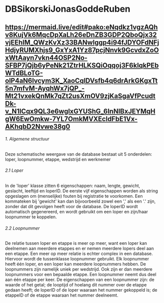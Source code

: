 # DBSikorskiJonasGoddeRuben
## https://mermaid.live/edit#pako:eNqdkz1vgzAQhv8KujVk6MqcDpXaLh26eDnZB3GDP2QboQjx32vjEEhIM_QWzKvXz33BANwIggp4i94fJDYOFdNFjHdjyRUMXhjs9_GxYxA1Yz87pcjNnvk9GcvdxZoOxWtAayn7vkn44OSP2No-SFBP7jQjb6yPeNk21ZtrHLKSQiOqqoj3F6klqkPEbWTdBLoTG-olP4aN6lvcym3K_XaoCqlDVsfb4q6drArkGKgxTt5n7mfvM-AyqhWx7jQP_-Mt21vxekQnMk7qZt2usXmOV9zjKaSgaVfPcudtDk-v_N1ICqx9QL3e6wglxGYUShG_6InNIBxJEYMqHgW6EwOmkw-7YL7OmkMVXEcldFbE1Vx-AKhqbD2Nvwe38g0

###### 1. Algemene structuur
Deze schematische weergave van de database bestaat uit 5 onderdelen: loper, loopnummer, etappe, wedstrijd en werknemer

###### 2.1 Loper
In de 'loper' klasse zitten 6 eigenschappen: naam, lengte, gewicht, geslacht, leeftijd en loperID.
De eerste vijf eigenschappen worden als string opgeslagen om (menselijke) fouten bij registratie te voorkomen.
Een kommateken bij 'gewicht' kan dan bijvoorbeeld zowel een ',' als een '.' zijn, zonder dat dit gevolgen heeft voor de database.
De loperID wordt automatisch gegenereerd, en wordt gebruikt om een loper en zijn/haar loopnummer te koppelen.

###### 2.2 Loopnummer
De relatie tussen loper en etappe is meer op meer, want een loper kan deelnemen aan meerdere etappes en er nemen meerdere lopers deel aan een etappe.
Een meer op meer relatie is echter complex in een database. Hiervoor wordt de tussenklasse loopnummer gebruikt.
Elk loopnummer heeft één loper, en een loper kan meerdere loopnummers hebben. De loopnummers zijn namelijk uniek per wedstrijd.
Ook zijn er dan meerdere loopnummers voor een bepaalde etappe. Een loopnummer neemt dus deel aan één etappe per keer.
De eigenschappen van een loopnummer zijn: de waarde of het getal; de looptijd of hoelang dit nummer over de etappe gedaan heeft;
de loperID of de loper waaraan het nummer gekoppeld is; de etappeID of de etappe waaraan het nummer deelneemt.
